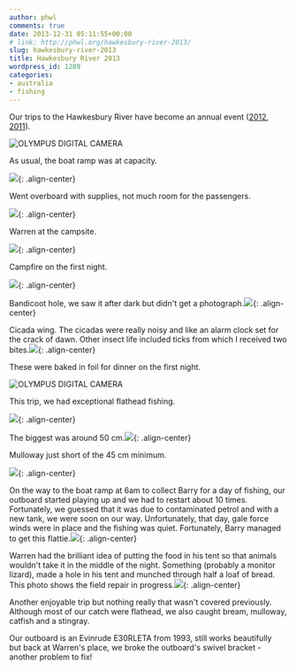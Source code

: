 ```yaml
---
author: phwl
comments: true
date: 2013-12-31 05:11:55+00:00
# link: http://phwl.org/hawkesbury-river-2013/
slug: hawkesbury-river-2013
title: Hawkesbury River 2013
wordpress_id: 1289
categories:
- australia
- fishing
---
```


Our trips to the Hawkesbury River have become an annual event ([2012](http://www.phwl.org/hawkesbury-river-2012-2/), [2011](http://www.phwl.org/hawkesbury-river-2011/)).

![OLYMPUS DIGITAL CAMERA](/assets/images/2013/12/PC2844061-1024x768.jpg)

<!-- more -->

As usual, the boat ramp was at capacity.

![](/assets/images/2013/12/PC2743471-1024x768.jpg){: .align-center}

Went overboard with supplies, not much room for the passengers.

![](/assets/images/2013/12/PC2743491-1024x768.jpg){: .align-center}

Warren at the campsite.

![](/assets/images/2013/12/PC2843921-1024x768.jpg){: .align-center}

Campfire on the first night.

![](/assets/images/2013/12/PC2743671-1024x768.jpg){: .align-center}

Bandicoot hole, we saw it after dark but didn't get a photograph.![](/assets/images/2013/12/PC2843781-1024x768.jpg){: .align-center}

Cicada wing. The cicadas were really noisy and like an alarm clock set for the crack of dawn. Other insect life included ticks from which I received two bites.![](/assets/images/2013/12/PC2843941-1024x768.jpg){: .align-center}

These were baked in foil for dinner on the first night.

![OLYMPUS DIGITAL CAMERA](/assets/images/2013/12/PC2743541-1024x768.jpg)

This trip, we had exceptional flathead fishing.

![](/assets/images/2013/12/PC2844121-1024x768.jpg){: .align-center}

The biggest was around 50 cm.![](/assets/images/2013/12/PC2844131-1024x768.jpg){: .align-center}

Mulloway just short of the 45 cm minimum.

![](/assets/images/2013/12/PC2844081-1024x768.jpg){: .align-center}

On the way to the boat ramp at 6am to collect Barry for a day of fishing, our outboard started playing up and we had to restart about 10 times. Fortunately, we guessed that it was due to contaminated petrol and with a new tank, we were soon on our way. Unfortunately, that day, gale force winds were in place and the fishing was quiet. Fortunately, Barry managed to get this flattie.![](/assets/images/2013/12/PC294417-1024x768.jpg){: .align-center}

Warren had the brilliant idea of putting the food in his tent so that animals wouldn't take it in the middle of the night. Something (probably a monitor lizard), made a hole in his tent and munched through half a loaf of bread. This photo shows the field repair in progress.![](/assets/images/2013/12/PC294423-1024x768.jpg){: .align-center}

Another enjoyable trip but nothing really that wasn't covered previously. Although most of our catch were flathead, we also caught bream, mulloway, catfish and a stingray.

Our outboard is an Evinrude E30RLETA from 1993, still works beautifully but back at Warren's place, we broke the outboard's swivel bracket - another problem to fix!
